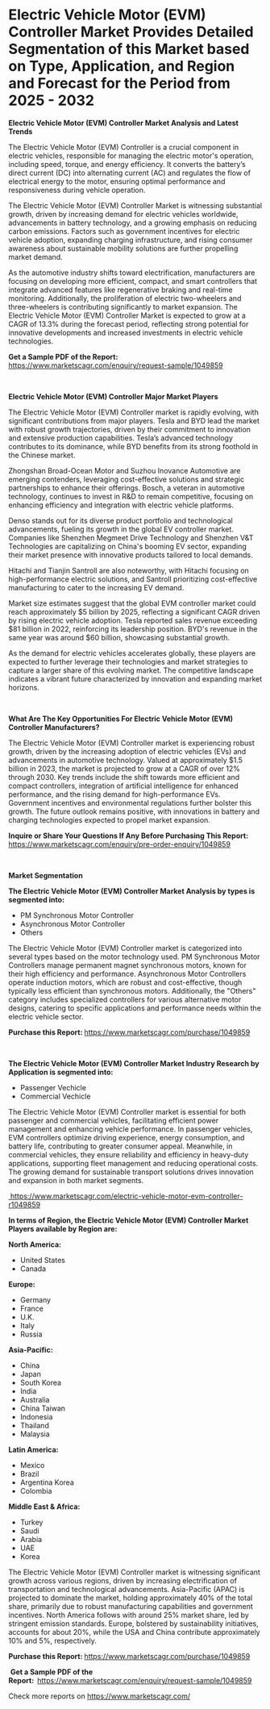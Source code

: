 <p><h1>Electric Vehicle Motor (EVM) Controller Market Provides Detailed Segmentation of this Market based on Type, Application, and Region and Forecast for the Period from 2025 - 2032</h1></p><p><strong>Electric Vehicle Motor (EVM) Controller Market Analysis and Latest Trends</strong></p>
<p><p>The Electric Vehicle Motor (EVM) Controller is a crucial component in electric vehicles, responsible for managing the electric motor's operation, including speed, torque, and energy efficiency. It converts the battery’s direct current (DC) into alternating current (AC) and regulates the flow of electrical energy to the motor, ensuring optimal performance and responsiveness during vehicle operation.</p><p>The Electric Vehicle Motor (EVM) Controller Market is witnessing substantial growth, driven by increasing demand for electric vehicles worldwide, advancements in battery technology, and a growing emphasis on reducing carbon emissions. Factors such as government incentives for electric vehicle adoption, expanding charging infrastructure, and rising consumer awareness about sustainable mobility solutions are further propelling market demand. </p><p>As the automotive industry shifts toward electrification, manufacturers are focusing on developing more efficient, compact, and smart controllers that integrate advanced features like regenerative braking and real-time monitoring. Additionally, the proliferation of electric two-wheelers and three-wheelers is contributing significantly to market expansion. The Electric Vehicle Motor (EVM) Controller Market is expected to grow at a CAGR of 13.3% during the forecast period, reflecting strong potential for innovative developments and increased investments in electric vehicle technologies.</p></p>
<p><strong>Get a Sample PDF of the Report:&nbsp;</strong> <a href="https://www.marketscagr.com/enquiry/request-sample/1049859?utm_campaign=3550&utm_medium=2&utm_source=Github&utm_content=ia&utm_term=30032025&utm_id=electric-vehicle-motor-evm-controller">https://www.marketscagr.com/enquiry/request-sample/1049859</a></p>
<p>&nbsp;</p>
<p><strong>Electric Vehicle Motor (EVM) Controller Major Market Players</strong></p>
<p><p>The Electric Vehicle Motor (EVM) Controller market is rapidly evolving, with significant contributions from major players. Tesla and BYD lead the market with robust growth trajectories, driven by their commitment to innovation and extensive production capabilities. Tesla’s advanced technology contributes to its dominance, while BYD benefits from its strong foothold in the Chinese market.</p><p>Zhongshan Broad-Ocean Motor and Suzhou Inovance Automotive are emerging contenders, leveraging cost-effective solutions and strategic partnerships to enhance their offerings. Bosch, a veteran in automotive technology, continues to invest in R&D to remain competitive, focusing on enhancing efficiency and integration with electric vehicle platforms.</p><p>Denso stands out for its diverse product portfolio and technological advancements, fueling its growth in the global EV controller market. Companies like Shenzhen Megmeet Drive Technology and Shenzhen V&T Technologies are capitalizing on China's booming EV sector, expanding their market presence with innovative products tailored to local demands.</p><p>Hitachi and Tianjin Santroll are also noteworthy, with Hitachi focusing on high-performance electric solutions, and Santroll prioritizing cost-effective manufacturing to cater to the increasing EV demand. </p><p>Market size estimates suggest that the global EVM controller market could reach approximately $5 billion by 2025, reflecting a significant CAGR driven by rising electric vehicle adoption. Tesla reported sales revenue exceeding $81 billion in 2022, reinforcing its leadership position. BYD's revenue in the same year was around $60 billion, showcasing substantial growth.</p><p>As the demand for electric vehicles accelerates globally, these players are expected to further leverage their technologies and market strategies to capture a larger share of this evolving market. The competitive landscape indicates a vibrant future characterized by innovation and expanding market horizons.</p></p>
<p>&nbsp;</p>
<p><strong>What Are The Key Opportunities For Electric Vehicle Motor (EVM) Controller Manufacturers?</strong></p>
<p><p>The Electric Vehicle Motor (EVM) Controller market is experiencing robust growth, driven by the increasing adoption of electric vehicles (EVs) and advancements in automotive technology. Valued at approximately $1.5 billion in 2023, the market is projected to grow at a CAGR of over 12% through 2030. Key trends include the shift towards more efficient and compact controllers, integration of artificial intelligence for enhanced performance, and the rising demand for high-performance EVs. Government incentives and environmental regulations further bolster this growth. The future outlook remains positive, with innovations in battery and charging technologies expected to propel market expansion.</p></p>
<p><strong>Inquire or Share Your Questions If Any Before Purchasing This Report:</strong> <a href="https://www.marketscagr.com/enquiry/pre-order-enquiry/1049859?utm_campaign=3550&utm_medium=2&utm_source=Github&utm_content=ia&utm_term=30032025&utm_id=electric-vehicle-motor-evm-controller">https://www.marketscagr.com/enquiry/pre-order-enquiry/1049859</a></p>
<p>&nbsp;</p>
<p><strong>Market Segmentation</strong></p>
<p><strong>The Electric Vehicle Motor (EVM) Controller Market Analysis by types is segmented into:</strong></p>
<p><ul><li>PM Synchronous Motor Controller</li><li>Asynchronous Motor Controller</li><li>Others</li></ul></p>
<p><p>The Electric Vehicle Motor (EVM) Controller market is categorized into several types based on the motor technology used. PM Synchronous Motor Controllers manage permanent magnet synchronous motors, known for their high efficiency and performance. Asynchronous Motor Controllers operate induction motors, which are robust and cost-effective, though typically less efficient than synchronous motors. Additionally, the "Others" category includes specialized controllers for various alternative motor designs, catering to specific applications and performance needs within the electric vehicle sector.</p></p>
<p><strong>Purchase this Report:&nbsp;</strong><a href="https://www.marketscagr.com/purchase/1049859?utm_campaign=3550&utm_medium=2&utm_source=Github&utm_content=ia&utm_term=30032025&utm_id=electric-vehicle-motor-evm-controller">https://www.marketscagr.com/purchase/1049859</a></p>
<p>&nbsp;</p>
<p><strong>The Electric Vehicle Motor (EVM) Controller Market Industry Research by Application is segmented into:</strong></p>
<p><ul><li>Passenger Vechicle</li><li>Commercial Vechicle</li></ul></p>
<p><p>The Electric Vehicle Motor (EVM) Controller market is essential for both passenger and commercial vehicles, facilitating efficient power management and enhancing vehicle performance. In passenger vehicles, EVM controllers optimize driving experience, energy consumption, and battery life, contributing to greater consumer appeal. Meanwhile, in commercial vehicles, they ensure reliability and efficiency in heavy-duty applications, supporting fleet management and reducing operational costs. The growing demand for sustainable transport solutions drives innovation and expansion in both market segments.</p></p>
<p><a href="https://www.marketscagr.com/electric-vehicle-motor-evm-controller-r1049859?utm_campaign=3550&utm_medium=2&utm_source=Github&utm_content=ia&utm_term=30032025&utm_id=electric-vehicle-motor-evm-controller">&nbsp;https://www.marketscagr.com/electric-vehicle-motor-evm-controller-r1049859</a></p>
<p><strong>In terms of Region, the Electric Vehicle Motor (EVM) Controller Market Players available by Region are:</strong></p>
<p>
    <p> <strong> North America: </strong>
        <ul>
            <li>United States</li>
            <li>Canada</li>
        </ul>
        </p> 
    <p> <strong> Europe: </strong>
        <ul>
            <li>Germany</li>
            <li>France</li>
            <li>U.K.</li>
            <li>Italy</li>
            <li>Russia</li>
        </ul>
        </p> 
    <p> <strong> Asia-Pacific: </strong>
        <ul>
            <li>China</li>
            <li>Japan</li>
            <li>South Korea</li>
            <li>India</li>
            <li>Australia</li>
            <li>China Taiwan</li>
            <li>Indonesia</li>
            <li>Thailand</li>
            <li>Malaysia</li>
        </ul>
        </p> 
    <p> <strong> Latin America: </strong>
        <ul>
            <li>Mexico</li>
            <li>Brazil</li>
            <li>Argentina Korea</li>
            <li>Colombia</li>
        </ul>
        </p> 
    <p> <strong> Middle East & Africa: </strong>
        <ul>
            <li>Turkey</li>
            <li>Saudi</li>
            <li>Arabia</li>
            <li>UAE</li>
            <li>Korea</li>
        </ul>
    </p>
    </p>
<p><p>The Electric Vehicle Motor (EVM) Controller market is witnessing significant growth across various regions, driven by increasing electrification of transportation and technological advancements. Asia-Pacific (APAC) is projected to dominate the market, holding approximately 40% of the total share, primarily due to robust manufacturing capabilities and government incentives. North America follows with around 25% market share, led by stringent emission standards. Europe, bolstered by sustainability initiatives, accounts for about 20%, while the USA and China contribute approximately 10% and 5%, respectively.</p></p>
<p><strong>Purchase this Report: </strong><a href="https://www.marketscagr.com/purchase/1049859?utm_campaign=3550&utm_medium=2&utm_source=Github&utm_content=ia&utm_term=30032025&utm_id=electric-vehicle-motor-evm-controller">https://www.marketscagr.com/purchase/1049859</a></p>
<p>&nbsp;<strong>Get a Sample PDF of the Report:&nbsp;&nbsp;</strong><a href="https://www.marketscagr.com/enquiry/request-sample/1049859?utm_campaign=3550&utm_medium=2&utm_source=Github&utm_content=ia&utm_term=30032025&utm_id=electric-vehicle-motor-evm-controller">https://www.marketscagr.com/enquiry/request-sample/1049859</a></p>
<p><strong></strong></p>
<p>Check more reports on <a href="https://www.marketscagr.com/?utm_campaign=3550&utm_medium=2&utm_source=Github&utm_content=ia&utm_term=30032025&utm_id=electric-vehicle-motor-evm-controller">https://www.marketscagr.com/</a></p>